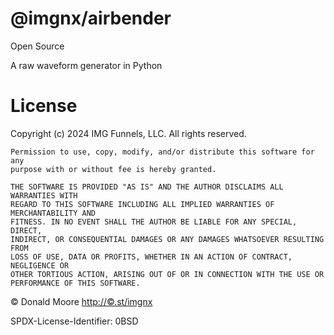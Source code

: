 # @imgnx/airbender

Open Source

A raw waveform generator in Python

# License

Copyright (c) 2024 IMG Funnels, LLC. All rights reserved.

``` license
Permission to use, copy, modify, and/or distribute this software for any
purpose with or without fee is hereby granted.

THE SOFTWARE IS PROVIDED "AS IS" AND THE AUTHOR DISCLAIMS ALL WARRANTIES WITH
REGARD TO THIS SOFTWARE INCLUDING ALL IMPLIED WARRANTIES OF MERCHANTABILITY AND
FITNESS. IN NO EVENT SHALL THE AUTHOR BE LIABLE FOR ANY SPECIAL, DIRECT,
INDIRECT, OR CONSEQUENTIAL DAMAGES OR ANY DAMAGES WHATSOEVER RESULTING FROM
LOSS OF USE, DATA OR PROFITS, WHETHER IN AN ACTION OF CONTRACT, NEGLIGENCE OR
OTHER TORTIOUS ACTION, ARISING OUT OF OR IN CONNECTION WITH THE USE OR
PERFORMANCE OF THIS SOFTWARE.
```

© Donald Moore <http://©.st/imgnx>

SPDX-License-Identifier: 0BSD
